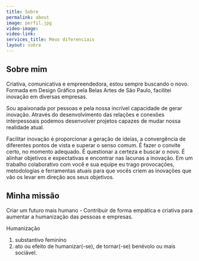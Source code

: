 ```yaml
---
title: Sobre
permalink: about
image: perfil.jpg
video-image: 
video-link: 
services_title: Meus diferenciais
layout: sobre
---
```


## Sobre mim

Criativa, comunicativa e empreendedora, estou sempre buscando o novo. Formada em Design Gráfico pela Belas Artes de São Paulo, facilitei inovação em diversas empresas.

Sou apaixonada por pessoas e pela nossa incrível capacidade de gerar inovação. Através do desenvolvimento das relações e conexões interpessoais podemos desenvolver projetos capazes de mudar nossa realidade atual.

Facilitar inovação é proporcionar a geração de ideias, a convergência de diferentes pontos de vista e superar o senso comum. É fazer o convite certo, no momento adequado. É questionar a certeza e buscar o novo. É alinhar objetivos e expectativas e encontrar nas lacunas a inovação. 
Em um trabalho colaborativo com você e sua equipe eu trago provocações, metodologias e ferramentas atuais para que vocês criem as inovações que vão os levar em direção aos seus objetivos.

## Minha missão

Criar um futuro mais humano - Contribuir de forma empática e criativa para aumentar a humanização das pessoas e empresas.

Humanização
1.	substantivo feminino
2.	ato ou efeito de humanizar(-se), de tornar(-se) benévolo ou mais sociável.